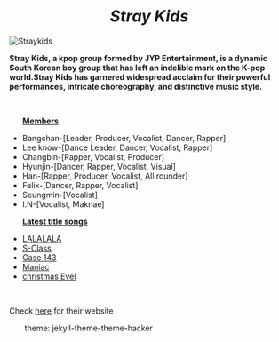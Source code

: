 <html>
<head>
<style>
h1 {
  text-align: center;
}
</style>
</head>
<body>
  <i><h1>Stray Kids</h1></i>
  <img src="https://lv2-cdn.azureedge.net/straykids/0611021d714948388f19cce9635539ce-09%20%EB%8B%A8%EC%B2%B4-1_019_13971-F2.jpg" alt="Straykids">
  <br>
  <b><p>Stray Kids, a kpop group formed by JYP Entertainment, is a dynamic South Korean boy group that has left an indelible mark on the K-pop world.Stray Kids has garnered widespread acclaim for their powerful performances, intricate choreography, and distinctive music style.</p></b>
  <br>
  <ul>
    <b><u><p>Members</p></u></b>
    <li>Bangchan-[Leader, Producer, Vocalist, Dancer, Rapper]</li>
    <li>Lee know-[Dance Leader, Dancer, Vocalist, Rapper]</li>
    <li>Changbin-[Rapper, Vocalist, Producer]</li>
    <li>Hyunjin-[Dancer, Rapper, Vocalist, Visual]</li>
    <li>Han-[Rapper, Producer, Vocalist, All rounder]</li>
    <li>Felix-[Dancer, Rapper, Vocalist]</li>
    <li>Seungmin-[Vocalist]</li>
    <li>I.N-[Vocalist, Maknae]</li>
    </ul>
    <ul>
  <u><b><p>Latest title songs</p></b></u>
      <li> <a href="https://youtu.be/dBDkYofMUs4?si=CvKo3W7gwPnc9NV2">LALALALA</a></li>
      <li> <a href="https://youtu.be/JsOOis4bBFg?si=Y2OI-B2_fEogt4Eg">S-Class</a></li>
      <li> <a href="https://youtu.be/jYSlpC6Ud2A?si=Ot9VUSD83o1MbbT3">Case 143</a></li>
      <li> <a href="https://youtu.be/OvioeS1ZZ7o?si=M5rtbp-ZPKycOkxk">Maniac</a></li>
      <li> <a href="https://youtu.be/57n4dZAPxNY?si=dGEyd9ilQL9r_P97">christmas Evel</a></li>
      </ul>
  <br>
   <p>Check <a href="https://straykids.jype.com/"> <u>here</u></a> for their website</p>
      </body>
</html>
theme: jekyll-theme-theme-hacker
